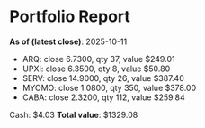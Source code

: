 # Portfolio Report
**As of (latest close)**: 2025-10-11

- ARQ: close 6.7300, qty 37, value $249.01
- UPXI: close 6.3500, qty 8, value $50.80
- SERV: close 14.9000, qty 26, value $387.40
- MYOMO: close 1.0800, qty 350, value $378.00
- CABA: close 2.3200, qty 112, value $259.84

Cash: $4.03
**Total value**: $1329.08